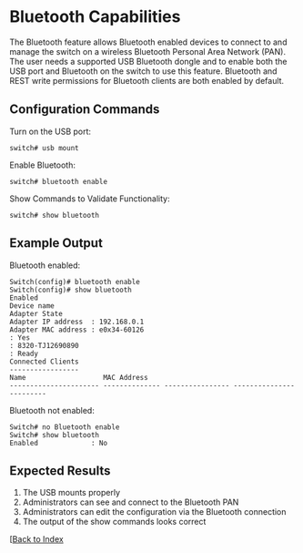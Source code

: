 # Bluetooth Capabilities

The Bluetooth feature allows Bluetooth enabled devices to connect to and manage the switch on a wireless Bluetooth Personal Area Network (PAN). The user needs a supported USB Bluetooth dongle and to enable both the USB port and Bluetooth on the switch to use this feature. Bluetooth and REST write permissions for Bluetooth clients are both enabled by default.

## Configuration Commands

Turn on the USB port:

```
switch# usb mount
```

Enable Bluetooth:

```
switch# bluetooth enable
```

Show Commands to Validate Functionality:

```
switch# show bluetooth
```

## Example Output

Bluetooth enabled:

```
Switch(config)# bluetooth enable
Switch(config)# show bluetooth
Enabled
Device name
Adapter State
Adapter IP address  : 192.168.0.1
Adapter MAC address : e0x34-60126
: Yes
: 8320-TJ12690890
: Ready
Connected Clients
-----------------
Name                   MAC Address
---------------------- -------------- ---------------- ------------------------
```

Bluetooth not enabled:

```
Switch# no Bluetooth enable
Switch# show bluetooth
Enabled             : No
```

## Expected Results

1. The USB mounts properly
1. Administrators can see and connect to the Bluetooth PAN
1. Administrators can edit the configuration via the Bluetooth connection
1. The output of the show commands looks correct

[[Back to Index](../README.md)

